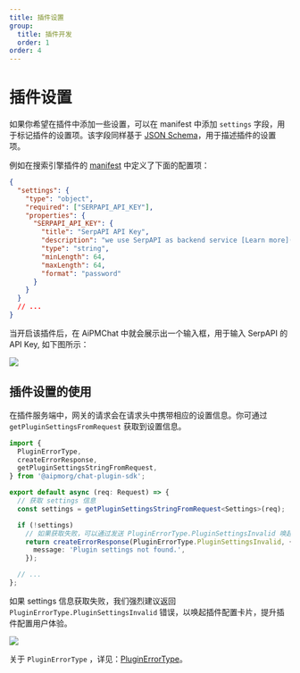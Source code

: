 ```yaml
---
title: 插件设置
group:
  title: 插件开发
  order: 1
order: 4
---
```


# 插件设置

如果你希望在插件中添加一些设置，可以在 manifest 中添加 `settings` 字段，用于标记插件的设置项。该字段同样基于 [JSON Schema](https://json-schema.org/)，用于描述插件的设置项。

例如在搜索引擎插件的 [manifest](https://github.com/lobehub/chat-plugin-search-engine/blob/main/public/manifest.json) 中定义了下面的配置项：

```json
{
  "settings": {
    "type": "object",
    "required": ["SERPAPI_API_KEY"],
    "properties": {
      "SERPAPI_API_KEY": {
        "title": "SerpAPI API Key",
        "description": "we use SerpAPI as backend service [Learn more](https://github.com/lobehub/chat-plugin-search-engine)",
        "type": "string",
        "minLength": 64,
        "maxLength": 64,
        "format": "password"
      }
    }
  }
  // ...
}
```

当开启该插件后，在 AiPMChat 中就会展示出一个输入框，用于输入 SerpAPI 的 API Key, 如下图所示：

![](https://github-production-user-asset-6210df.s3.amazonaws.com/28616219/265733057-9043ce79-0e78-40bc-98fa-be594eaa9212.png)

## 插件设置的使用

在插件服务端中，网关的请求会在请求头中携带相应的设置信息。你可通过 `getPluginSettingsFromRequest` 获取到设置信息。

```ts
import {
  PluginErrorType,
  createErrorResponse,
  getPluginSettingsStringFromRequest,
} from '@aipmorg/chat-plugin-sdk';

export default async (req: Request) => {
  // 获取 settings 信息
  const settings = getPluginSettingsStringFromRequest<Settings>(req);

  if (!settings)
    // 如果获取失败，可以通过发送 PluginErrorType.PluginSettingsInvalid 唤起插件配置界面
    return createErrorResponse(PluginErrorType.PluginSettingsInvalid, {
      message: 'Plugin settings not found.',
    });

  // ...
};
```

如果 settings 信息获取失败，我们强烈建议返回 `PluginErrorType.PluginSettingsInvalid` 错误，以唤起插件配置卡片，提升插件配置用户体验。

![](https://github-production-user-asset-6210df.s3.amazonaws.com/28616219/265735415-9b824353-1a50-4168-9031-50b7b3bd16a2.png)

关于 `PluginErrorType` ，详见：[PluginErrorType](/api/error#%E4%B8%9A%E5%8A%A1%E9%94%99%E8%AF%AF)。
